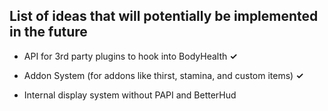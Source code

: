 ## List of ideas that will potentially be implemented in the future

- API for 3rd party plugins to hook into BodyHealth **✓**

- Addon System (for addons like thirst, stamina, and custom items) **✓**

- Internal display system without PAPI and BetterHud
